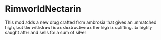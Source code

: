# RimworldNectarin
This mod adds a new drug crafted from ambrosia that gives an unmatched high, but the withdrawl is as destructive as the high is uplifting. its highly saught after and sells for a sum of silver
